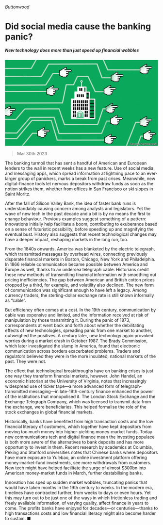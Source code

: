 ###### Buttonwood

# Did social media cause the banking panic? 

##### New technology does more than just speed up financial wobbles 

![image](images/20230401_FND002.jpg) 

> Mar 30th 2023 

The banking turmoil that has sent a handful of American and European lenders to the wall in recent weeks has a new feature. Use of social media and messaging apps, which spread information at lightning pace to an ever-larger group of panickers, marks a break from past crises. Meanwhile, new digital-finance tools let nervous depositors withdraw funds as soon as the notion strikes them, whether from offices in San Francisco or ski slopes in Saint Moritz. 

After the fall of Silicon Valley Bank, the idea of faster bank runs is understandably causing concern among analysts and legislators. Yet the wave of new tech in the past decade and a bit is by no means the first to change behaviour. Previous examples suggest something of a pattern: innovations initially help facilitate a boom, contributing to exuberance based on a sense of futuristic possibility, before speeding up and magnifying the eventual bust. History also suggests that recent technological changes may have a deeper impact, reshaping markets in the long run, too.

From the 1840s onwards, America was blanketed by the electric telegraph, which transmitted messages by overhead wires, connecting previously disparate financial markets in Boston, Chicago, New York and Philadelphia. In 1866 reliable communication became possible between America and Europe as well, thanks to an undersea telegraph cable. Historians credit these new methods of transmitting financial information with smoothing out pricing inefficiencies. The gap between American and British cotton prices dropped by a third, for example, and volatility also declined. The new form of communication was significant enough to have left a legacy. Among currency traders, the sterling-dollar exchange rate is still known informally as “cable”.

But efficiency often comes at a cost. In the 19th century, communication by cable was expensive and limited, and the information received at risk of manipulation by those transmitting it. During the panic of 1873, correspondents at  went back and forth about whether the debilitating effects of new technologies, spreading panic from one market to another, outweighed the positives. A century later, new technology again provoked worries during a market crash in October 1987. The Brady Commission, which later investigated the slump in America, found that electronic communication across borders exacerbated problems. Traders and regulators believed they were in the more insulated, national markets of the past. They were not. 

The effect that technological breakthroughs have on banking crises is just one way they transform financial markets, however. John Handel, an economic historian at the University of Virginia, notes that increasingly widespread use of ticker tape—a more advanced form of telegraph-transmitted messaging—in late-19th-century finance enhanced the power of the institutions that monopolised it. The London Stock Exchange and the Exchange Telegraph Company, which was licensed to transmit data from the exchange, were beneficiaries. This helped formalise the role of the stock exchanges in global financial markets.

Historically, banks have benefited from high transaction costs and the low financial literacy of customers, which together have kept depositors from moving too much money into higher-yielding money-market funds. Today new communications tech and digital finance mean the investing populace is both more aware of the alternatives to bank deposits and has more opportunity to invest in them. Recent research by academics at Columbia, Peking and Stanford universities notes that Chinese banks where depositors have more exposure to Yu’ebao, an online investment platform offering money-market-fund investments, see more withdrawals from customers. New tech might have helped facilitate the surge of almost $300bn into American money-market funds in March, further destabilising banks.

Innovation has sped up sudden market wobbles, truncating panics that would have taken months in the 19th century to weeks. In the modern era, timelines have contracted further, from weeks to days or even hours. Yet this may turn out to be just one of the ways in which frictionless trading and freely available information, of varying quality, affect finance in years to come. The profits banks have enjoyed for decades—or centuries—thanks to high transactions costs and low financial literacy might also become harder to sustain. ■






